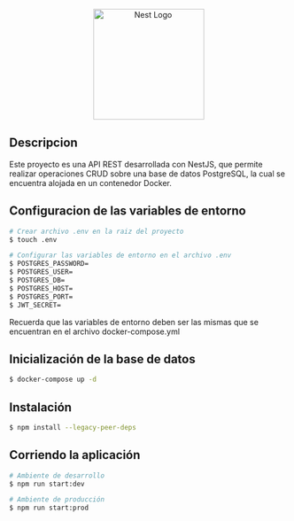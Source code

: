 <p align="center">
  <a href="http://nestjs.com/" target="blank"><img src="https://nestjs.com/img/logo-small.svg" width="200" alt="Nest Logo" /></a>
</p>



## Descripcion

Este proyecto es una API REST desarrollada con NestJS, que permite realizar operaciones CRUD sobre una base de datos PostgreSQL, la cual se encuentra alojada en un contenedor Docker.

## Configuracion de las variables de entorno


```bash
# Crear archivo .env en la raiz del proyecto
$ touch .env

# Configurar las variables de entorno en el archivo .env
$ POSTGRES_PASSWORD=
$ POSTGRES_USER=
$ POSTGRES_DB=
$ POSTGRES_HOST=
$ POSTGRES_PORT=
$ JWT_SECRET=
```

Recuerda que las variables de entorno deben ser las mismas que se encuentran en el archivo docker-compose.yml

## Inicialización de la base de datos

```bash
$ docker-compose up -d
```

## Instalación

```bash
$ npm install --legacy-peer-deps
```

## Corriendo la aplicación

```bash
# Ambiente de desarrollo
$ npm run start:dev

# Ambiente de producción
$ npm run start:prod
```